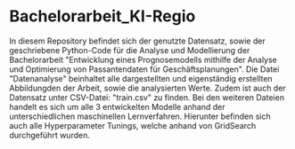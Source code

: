 # Bachelorarbeit_KI-Regio


In diesem Repository befindet sich der genutzte Datensatz, sowie der geschriebene Python-Code für die Analyse und Modellierung der Bachelorarbeit "Entwicklung eines Prognosemodells mithilfe der Analyse und Optimierung von Passantendaten für Geschäftsplanungen". Die Datei "Datenanalyse" beinhaltet alle dargestellten und eigenständig erstellten Abbildungden der Arbeit, sowie die analysierten Werte. Zudem ist auch der Datensatz unter CSV-Datei: "train.csv" zu finden. Bei den weiteren Dateien handelt es sich um alle 3 entwickelten Modelle anhand der unterschiedlichen maschinellen Lernverfahren. Hierunter befinden sich auch alle Hyperparameter Tunings, welche anhand von GridSearch durchgeführt wurden.
